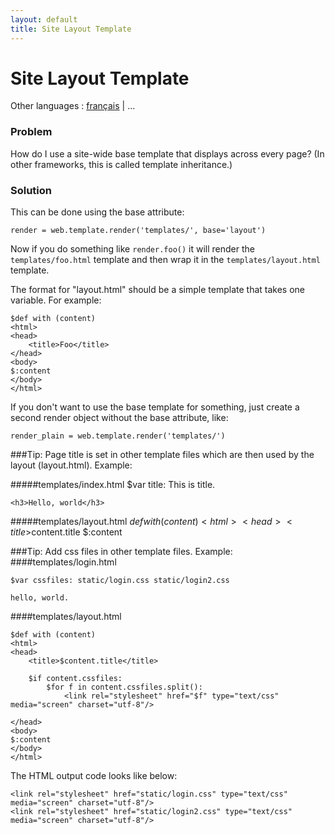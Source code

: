 ```yaml
---
layout: default
title: Site Layout Template
---
```


# Site Layout Template

Other languages : [français](/layout_template.fr) | ...

### Problem

How do I use a site-wide base template that displays across every page? (In other frameworks, this is called template inheritance.)

### Solution

This can be done using the base attribute:
    
    render = web.template.render('templates/', base='layout')

Now if you do something like `render.foo()` it will render the `templates/foo.html` template and then wrap it in the `templates/layout.html` template.

The format for "layout.html" should be a simple template that takes one variable.  For example:

    $def with (content)
    <html>
    <head>
        <title>Foo</title>
    </head>
    <body>
    $:content
    </body>
    </html>

If you don't want to use the base template for something, just create a second render object without the base attribute, like:

    render_plain = web.template.render('templates/')
    
###Tip: Page title is set in other template files which are then used by the layout (layout.html). Example:

#####templates/index.html
    $var title: This is title.

    <h3>Hello, world</h3>

#####templates/layout.html
    $def with (content)
    <html>
    <head>
        <title>$content.title</title>
    </head>
    <body>
    $:content
    </body>
    </html>

###Tip: Add css files in other template files. Example:
####templates/login.html

    $var cssfiles: static/login.css static/login2.css

    hello, world.

####templates/layout.html

    $def with (content)
    <html>
    <head>
        <title>$content.title</title>

        $if content.cssfiles:
            $for f in content.cssfiles.split():
                <link rel="stylesheet" href="$f" type="text/css" media="screen" charset="utf-8"/>

    </head>
    <body>
    $:content
    </body>
    </html>

The HTML output code looks like below:

    <link rel="stylesheet" href="static/login.css" type="text/css" media="screen" charset="utf-8"/>
    <link rel="stylesheet" href="static/login2.css" type="text/css" media="screen" charset="utf-8"/>

